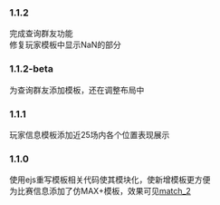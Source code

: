 ### 1.1.2
完成查询群友功能  
修复玩家模板中显示NaN的部分  

### 1.1.2-beta
为查询群友添加模板，还在调整布局中  

### 1.1.1
玩家信息模板添加近25场内各个位置表现展示  

### 1.1.0
使用ejs重写模板相关代码使其模块化，使新增模板更方便  
为比赛信息添加了仿MAX+模板，效果可见[match_2](./wiki/match_2)   